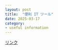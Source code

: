 ```yaml
---
layout: post
title:  "便利 IT ツール"
date: 2025-03-17
category:
- useful information
---
```

[リンク](https://encouraging-cupboard-742.notion.site/university-utilities?pvs=4)
